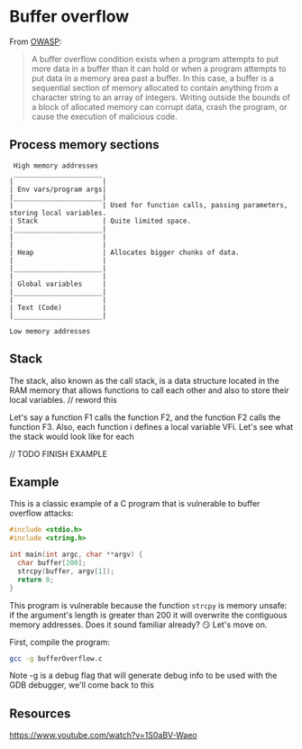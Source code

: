 # Buffer overflow
From [OWASP](https://owasp.org/www-community/vulnerabilities/Buffer_Overflow):
> A buffer overflow condition exists when a program attempts to put more data in a buffer than it can hold or when a program attempts to put data in a memory area past a buffer. In this case, a buffer is a sequential section of memory allocated to contain anything from a character string to an array of integers. Writing outside the bounds of a block of allocated memory can corrupt data, crash the program, or cause the execution of malicious code.

## Process memory sections
```
 High memory addresses
 ______________________
|                      |    
| Env vars/program args|
|______________________|
|                      | Used for function calls, passing parameters, storing local variables. 
| Stack                | Quite limited space.
|______________________|
|                      |
|                      |
| Heap                 | Allocates bigger chunks of data. 
|                      |
|______________________|
|                      |
| Global variables     |
|______________________|
|                      | 
| Text (Code)          |
|______________________|

Low memory addresses
```

## Stack
The stack, also known as the call stack, is a data structure located in the RAM memory that allows functions to call each other and also to store their local variables. // reword this

Let's say a function F1 calls the function F2, and the function F2 calls the function F3. Also, each function i defines a local variable VFi. Let's see what the stack would look like for each 

// TODO FINISH EXAMPLE

## Example
This is a classic example of a C program that is vulnerable to buffer overflow attacks:
```C
#include <stdio.h>
#include <string.h>

int main(int argc, char **argv) {
  char buffer[200];
  strcpy(buffer, argv[1]);
  return 0;
}
```

This program is vulnerable because the function `strcpy` is memory unsafe: if the argument's length is greater than 200 it will overwrite the contiguous memory addresses. Does it sound familiar already? 😏 Let's move on.

First, compile the program:
```bash
gcc -g bufferOverflow.c
```
Note -g is a debug flag that will generate debug info to be used with the GDB debugger, we'll come back to this

## Resources
https://www.youtube.com/watch?v=1S0aBV-Waeo
